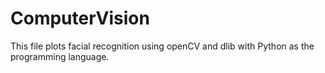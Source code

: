 # ComputerVision

This file plots facial recognition using openCV and dlib with Python as the programming language.
